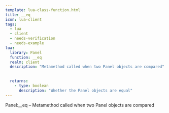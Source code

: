 ```yaml
---
template: lua-class-function.html
title: __eq
icon: lua-client
tags:
  - lua
  - client
  - needs-verification
  - needs-example
lua:
  library: Panel
  function: __eq
  realm: client
  description: "Metamethod called when two Panel objects are compared"
  
  
  returns:
    - type: boolean
      description: "Whether the Panel objects are equal"
---
```


<div class="lua__search__keywords">
Panel:__eq &#x2013; Metamethod called when two Panel objects are compared
</div>
